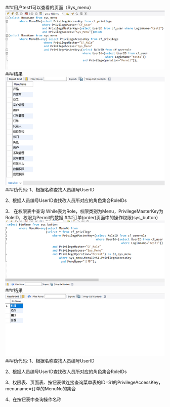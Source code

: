 ###用户test1可以查看的页面（Sys_menu）
![test1](test1操作.png)
###结果
![test1](text1结果.png)
###伪代码:
1、根据名称查找人员编号UserID

2、根据人员编号UserID查找改人员所对应的角色集合RoleIDs

3、 在权限表中查询 While表为Role，权限类别为Menu，PrivilegeMasterKey为RoleID，权限为Permit的数据
###订单(order)页面中的操作权限(sys_button）
![order](order操作.png)
###结果
![order](order结果.png)
###伪代码:
1、根据名称查找人员编号UserID

2、根据人员编号UserID查找改人员所对应的角色集合RoleIDs

3、权限表、页面表、按钮表做连接查询菜单表的ID=S1的PrivilegeAccessKey，menuname=订单的MenuNo的集合    
    
4、在按钮表中查询操作名称  


